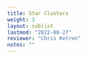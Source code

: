 ```yaml
---
title: Star Clusters
weight: 3
layout: sublist
lastmod: "2022-08-27"
reviewer: "Chris Ketron"
notes: ""
---
```


